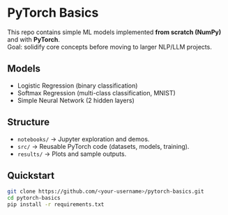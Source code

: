 # PyTorch Basics

This repo contains simple ML models implemented **from scratch (NumPy)** and with **PyTorch**.  
Goal: solidify core concepts before moving to larger NLP/LLM projects.

## Models
- Logistic Regression (binary classification)
- Softmax Regression (multi-class classification, MNIST)
- Simple Neural Network (2 hidden layers)

## Structure
- `notebooks/` → Jupyter exploration and demos.
- `src/` → Reusable PyTorch code (datasets, models, training).
- `results/` → Plots and sample outputs.

## Quickstart
```bash
git clone https://github.com/<your-username>/pytorch-basics.git
cd pytorch-basics
pip install -r requirements.txt
